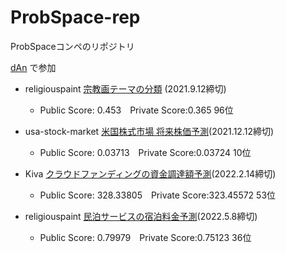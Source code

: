 # ProbSpace-rep
ProbSpaceコンペのリポジトリ

[dAn](https://comp.probspace.com/users/dAn/0) で参加

- religiouspaint [宗教画テーマの分類](https://comp.probspace.com/competitions/religious_art) (2021.9.12締切) 
  - Public Score: 0.453　Private Score:0.365 96位

- usa-stock-market [米国株式市場 将来株価予測](https://comp.probspace.com/competitions/us_stock_price)(2021.12.12締切)
  - Public Score: 0.03713　Private Score:0.03724 10位

- Kiva [クラウドファンディングの資金調達額予測](https://comp.probspace.com/competitions/kiva2021)(2022.2.14締切)
  - Public Score: 328.33805　Private Score:323.45572 53位

- religiouspaint [民泊サービスの宿泊料金予測](https://comp.probspace.com/competitions/bnb_price)(2022.5.8締切)
  - Public Score: 0.79979　Private Score:0.75123 36位